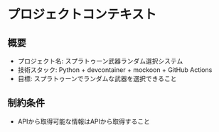 # プロジェクトコンテキスト

## 概要
- プロジェクト名: スプラトゥーン武器ランダム選択システム
- 技術スタック: Python + devcontainer + mockoon + GitHub Actions
- 目標: スプラトゥーンでランダムな武器を選択できること

## 制約条件
- APIから取得可能な情報はAPIから取得すること
